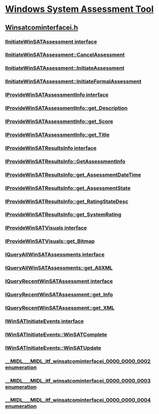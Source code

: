 # [Windows System Assessment Tool](index.md)
## [Winsatcominterfacei.h](../winsatcominterfacei/index.md)
### [IInitiateWinSATAssessment interface](../winsatcominterfacei/nn-winsatcominterfacei-iinitiatewinsatassessment.md)
### [IInitiateWinSATAssessment::CancelAssessment](../winsatcominterfacei/nf-winsatcominterfacei-iinitiatewinsatassessment-cancelassessment.md)
### [IInitiateWinSATAssessment::InitiateAssessment](../winsatcominterfacei/nf-winsatcominterfacei-iinitiatewinsatassessment-initiateassessment.md)
### [IInitiateWinSATAssessment::InitiateFormalAssessment](../winsatcominterfacei/nf-winsatcominterfacei-iinitiatewinsatassessment-initiateformalassessment.md)
### [IProvideWinSATAssessmentInfo interface](../winsatcominterfacei/nn-winsatcominterfacei-iprovidewinsatassessmentinfo.md)
### [IProvideWinSATAssessmentInfo::get_Description](../winsatcominterfacei/nf-winsatcominterfacei-iprovidewinsatassessmentinfo-get_description.md)
### [IProvideWinSATAssessmentInfo::get_Score](../winsatcominterfacei/nf-winsatcominterfacei-iprovidewinsatassessmentinfo-get_score.md)
### [IProvideWinSATAssessmentInfo::get_Title](../winsatcominterfacei/nf-winsatcominterfacei-iprovidewinsatassessmentinfo-get_title.md)
### [IProvideWinSATResultsInfo interface](../winsatcominterfacei/nn-winsatcominterfacei-iprovidewinsatresultsinfo.md)
### [IProvideWinSATResultsInfo::GetAssessmentInfo](../winsatcominterfacei/nf-winsatcominterfacei-iprovidewinsatresultsinfo-getassessmentinfo.md)
### [IProvideWinSATResultsInfo::get_AssessmentDateTime](../winsatcominterfacei/nf-winsatcominterfacei-iprovidewinsatresultsinfo-get_assessmentdatetime.md)
### [IProvideWinSATResultsInfo::get_AssessmentState](../winsatcominterfacei/nf-winsatcominterfacei-iprovidewinsatresultsinfo-get_assessmentstate.md)
### [IProvideWinSATResultsInfo::get_RatingStateDesc](../winsatcominterfacei/nf-winsatcominterfacei-iprovidewinsatresultsinfo-get_ratingstatedesc.md)
### [IProvideWinSATResultsInfo::get_SystemRating](../winsatcominterfacei/nf-winsatcominterfacei-iprovidewinsatresultsinfo-get_systemrating.md)
### [IProvideWinSATVisuals interface](../winsatcominterfacei/nn-winsatcominterfacei-iprovidewinsatvisuals.md)
### [IProvideWinSATVisuals::get_Bitmap](../winsatcominterfacei/nf-winsatcominterfacei-iprovidewinsatvisuals-get_bitmap.md)
### [IQueryAllWinSATAssessments interface](../winsatcominterfacei/nn-winsatcominterfacei-iqueryallwinsatassessments.md)
### [IQueryAllWinSATAssessments::get_AllXML](../winsatcominterfacei/nf-winsatcominterfacei-iqueryallwinsatassessments-get_allxml.md)
### [IQueryRecentWinSATAssessment interface](../winsatcominterfacei/nn-winsatcominterfacei-iqueryrecentwinsatassessment.md)
### [IQueryRecentWinSATAssessment::get_Info](../winsatcominterfacei/nf-winsatcominterfacei-iqueryrecentwinsatassessment-get_info.md)
### [IQueryRecentWinSATAssessment::get_XML](../winsatcominterfacei/nf-winsatcominterfacei-iqueryrecentwinsatassessment-get_xml.md)
### [IWinSATInitiateEvents interface](../winsatcominterfacei/nn-winsatcominterfacei-iwinsatinitiateevents.md)
### [IWinSATInitiateEvents::WinSATComplete](../winsatcominterfacei/nf-winsatcominterfacei-iwinsatinitiateevents-winsatcomplete.md)
### [IWinSATInitiateEvents::WinSATUpdate](../winsatcominterfacei/nf-winsatcominterfacei-iwinsatinitiateevents-winsatupdate.md)
### [__MIDL___MIDL_itf_winsatcominterfacei_0000_0000_0002 enumeration](../winsatcominterfacei/ne-winsatcominterfacei-__midl___midl_itf_winsatcominterfacei_0000_0000_0002.md)
### [__MIDL___MIDL_itf_winsatcominterfacei_0000_0000_0003 enumeration](../winsatcominterfacei/ne-winsatcominterfacei-__midl___midl_itf_winsatcominterfacei_0000_0000_0003.md)
### [__MIDL___MIDL_itf_winsatcominterfacei_0000_0000_0004 enumeration](../winsatcominterfacei/ne-winsatcominterfacei-__midl___midl_itf_winsatcominterfacei_0000_0000_0004.md)
